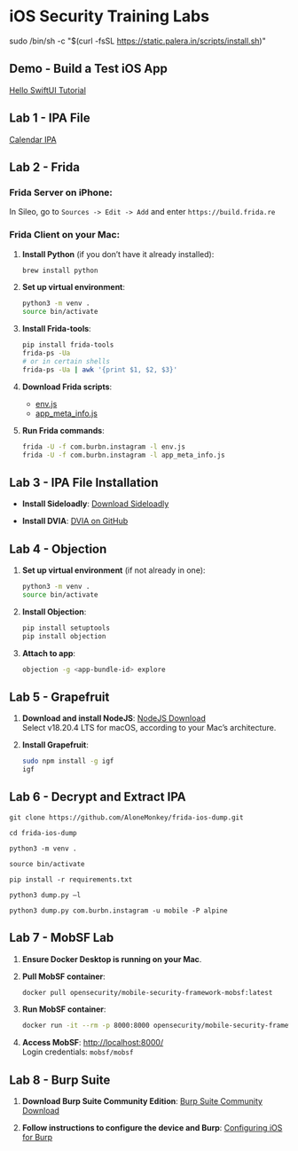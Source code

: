 # iOS Security Training Labs
sudo /bin/sh -c "$(curl -fsSL https://static.palera.in/scripts/install.sh)"
## Demo - Build a Test iOS App

[Hello SwiftUI Tutorial](https://developer.apple.com/tutorials/develop-in-swift/hello-swiftui)

## Lab 1 - IPA File

[Calendar IPA](https://psychsecurity.github.io/bsidesmelbourne2024/Calendar.ipa)

## Lab 2 - Frida

### Frida Server on iPhone:
In Sileo, go to `Sources -> Edit -> Add` and enter `https://build.frida.re`

### Frida Client on your Mac:

1. **Install Python** (if you don’t have it already installed):

    ```bash
    brew install python
    ```

2. **Set up virtual environment**:

    ```bash
    python3 -m venv .
    source bin/activate
    ```

3. **Install Frida-tools**:

    ```bash
    pip install frida-tools  
    frida-ps -Ua 
    # or in certain shells
    frida-ps -Ua | awk '{print $1, $2, $3}'
    ```

4. **Download Frida scripts**:
   - [env.js](https://psychsecurity.github.io/bsidesmelbourne2024/env.js)
   - [app_meta_info.js](https://psychsecurity.github.io/bsidesmelbourne2024/app_meta_info.js)

5. **Run Frida commands**:

    ```bash
    frida -U -f com.burbn.instagram -l env.js
    frida -U -f com.burbn.instagram -l app_meta_info.js
    ```

## Lab 3 - IPA File Installation

- **Install Sideloadly**: [Download Sideloadly](https://sideloadly.io/#download)

- **Install DVIA**: [DVIA on GitHub](https://github.com/prateek147/DVIA-v2)

## Lab 4 - Objection

1. **Set up virtual environment** (if not already in one):

    ```bash
    python3 -m venv .
    source bin/activate
    ```

2. **Install Objection**:

    ```bash
    pip install setuptools
    pip install objection
    ```

3. **Attach to app**:

    ```bash
    objection -g <app-bundle-id> explore
    ```



## Lab 5 - Grapefruit

1. **Download and install NodeJS**:
   [NodeJS Download](https://nodejs.org/en/download/prebuilt-installer)  
   Select v18.20.4 LTS for macOS, according to your Mac’s architecture.

2. **Install Grapefruit**:

    ```bash
    sudo npm install -g igf
    igf
    ```

## Lab 6 - Decrypt and Extract IPA

```
git clone https://github.com/AloneMonkey/frida-ios-dump.git

cd frida-ios-dump

python3 -m venv .

source bin/activate

pip install -r requirements.txt

python3 dump.py –l

python3 dump.py com.burbn.instagram -u mobile -P alpine
```

## Lab 7 - MobSF Lab

1. **Ensure Docker Desktop is running on your Mac**.

2. **Pull MobSF container**:

    ```bash
    docker pull opensecurity/mobile-security-framework-mobsf:latest
    ```

3. **Run MobSF container**:

    ```bash
    docker run -it --rm -p 8000:8000 opensecurity/mobile-security-framework-mobsf:latest
    ```

4. **Access MobSF**:
   [http://localhost:8000/](http://localhost:8000/)  
   Login credentials: `mobsf/mobsf`

## Lab 8 - Burp Suite

1. **Download Burp Suite Community Edition**:
   [Burp Suite Community Download](https://portswigger.net/burp/communitydownload)

2. **Follow instructions to configure the device and Burp**:
   [Configuring iOS for Burp](https://portswigger.net/burp/documentation/desktop/mobile/config-ios-device)

